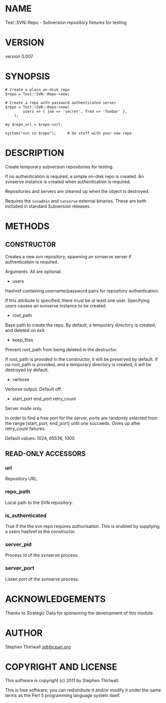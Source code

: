 # NAME

Test::SVN::Repo - Subversion repository fixtures for testing

# VERSION

version 0.007

# SYNOPSIS

    # Create a plain on-disk repo
    $repo = Test::SVN::Repo->new;

    # Create a repo with password authenticated server
    $repo = Test::SVN::Repo->new(
            users => { joe => 'secret', fred => 'foobar' },
        );

    my $repo_url = $repo->url;

    system("svn co $repo");     # do stuff with your new repo

# DESCRIPTION

Create temporary subversion repositories for testing.

If no authentication is required, a simple on-disk repo is created.
An svnserve instance is created when authentication is required.

Repositories and servers are cleaned up when the object is destroyed.

Requires the `svnadmin` and `svnserve` external binaries. These are both
included in standard Subversion releases.

# METHODS

## CONSTRUCTOR

Creates a new svn repository, spawning an svnserve server if authentication
is required.

Arguments. All are optional.

- users

Hashref containing username/password pairs for repository authentication.

If this attribute is specified, there must be at least one user.
Specifying users causes an svnserve instance to be created.

- root_path

Base path to create the repo. By default, a temporary directory is created,
and deleted on exit.

- keep_files

Prevent root_path from being deleted in the destructor.

If root_path is provided in the constructor, it will be preserved by default.
If no root_path is provided, and a temporary directory is created, it will
be destroyed by default.

- verbose

Verbose output. Default off.

- start_port end_port retry_count

Server mode only.

In order to find a free port for the server, ports are randomly selected from
the range [start_port, end_port] until one succeeds. Gives up after retry_count
failures.

Default values: 1024, 65536, 1000

## READ-ONLY ACCESSORS

### url

Repository URL.

### repo_path

Local path to the SVN repository.

### is_authenticated

True if the the svn repo requires authorisation.
This is enabled by supplying a users hashref to the constructor.

### server_pid

Process id of the svnserve process.

### server_port

Listen port of the svnserve process.

# ACKNOWLEDGEMENTS

Thanks to Strategic Data for sponsoring the development of this module.

# AUTHOR

Stephen Thirlwall <sdt@cpan.org>

# COPYRIGHT AND LICENSE

This software is copyright (c) 2011 by Stephen Thirlwall.

This is free software; you can redistribute it and/or modify it under
the same terms as the Perl 5 programming language system itself.